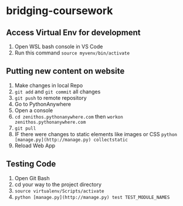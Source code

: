 # bridging-coursework

## Access Virtual Env for development

1. Open WSL bash console in VS Code
2. Run this command `source myvenv/bin/activate`

## Putting new content on website

1.  Make changes in local Repo
2. `git add` and `git commit` all changes
3. `git push` to remote repository
4. Go to PythonAnywhere
5. Open a console 
6. `cd zenithos.pythonanywhere.com` then `workon zenithos.pythonanywhere.com`
7. `git pull`
8. IF there were changes to static elements like images or CSS `python [manage.py](http://manage.py) collectstatic`
9. Reload Web App 

## Testing Code

1. Open Git Bash
2. cd your way to the project directory
3. `source virtualenv/Scripts/activate`
4. `python [manage.py](http://manage.py) test TEST_MODULE_NAMES`
